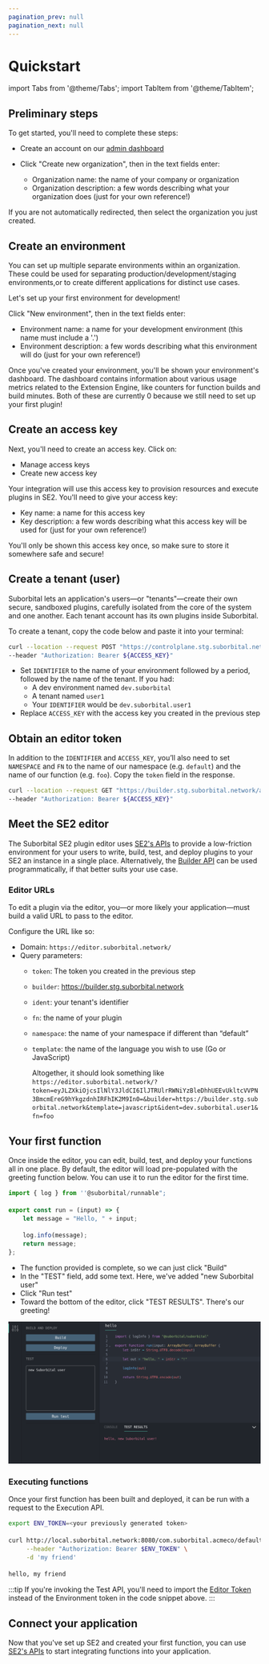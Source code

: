 ```yaml
---
pagination_prev: null
pagination_next: null
---
```


# Quickstart

<!-- 
Yes, the lines below feel like they should come before the heading, but if they do, the heading won't be capitalized. This is goofy, but true. 🙃 
-->

import Tabs from '@theme/Tabs';
import TabItem from '@theme/TabItem';

<!-- 
TODO: add "click this, then that" sort of scaffolding 
-->

<!-- 
TODO: intro bits, including explicit learning objectives like https://docs.netlify.com/get-started/
-->

<!-- 

TODO: write this section

## Prerequisites

MacOS or Linux, Go or JS/TS for sure, but are there other requirements? Can any app drop SE2 in?

-->

## Preliminary steps

To get started, you'll need to complete these steps:

- Create an account on our [admin dashboard](https://suborbital.network)

- Click "Create new organization", then in the text fields enter:
  - Organization name: the name of your company or organization
  - Organization description: a few words describing what your organization does (just for your own reference!)

If you are not automatically redirected, then select the organization you just created.

## Create an environment

You can set up multiple separate environments within an organization. These could be used for separating production/development/staging environments,or to create different applications for distinct use cases.

Let's set up your first environment for development!

Click "New environment", then in the text fields enter:

- Environment name: a name for your development environment (this name must include a '.')
- Environment description: a few words describing what this environment will do (just for your own reference!)

Once you've created your environment, you'll be shown your environment's dashboard. The dashboard contains information about various usage metrics related to the Extension Engine, like counters for function builds and build minutes. Both of these are currently 0 because we still need to set up your first plugin!

## Create an access key

Next, you'll need to create an access key. Click on:

- Manage access keys
- Create new access key

Your integration will use this access key to provision resources and execute plugins in SE2. You'll need to give your access key:

- Key name: a name for this access key
- Key description: a few words describing what this access key will be used for (just for your own reference!)

You'll only be shown this access key once, so make sure to store it somewhere safe and secure!

## Create a tenant (user)

Suborbital lets an application's users—or "tenants"—create their own secure, sandboxed plugins, carefully isolated from the core of the system and one another. Each tenant account has its own plugins inside Suborbital.

To create a tenant, copy the code below and paste it into your terminal:

```bash
curl --location --request POST "https://controlplane.stg.suborbital.network/api/v2/tenant/${IDENTIFIER}" \
--header "Authorization: Bearer ${ACCESS_KEY}"
```

- Set `IDENTIFIER` to the name of your environment followed by a period, followed by the name of the tenant. If you had:
  - A dev environment named `dev.suborbital`
  - A tenant named `user1`
  - Your `IDENTIFIER` would be `dev.suborbital.user1`
- Replace `ACCESS_KEY` with the access key you created in the previous step

## Obtain an editor token

In addition to the `IDENTIFIER` and `ACCESS_KEY`, you’ll also need to set `NAMESPACE` and `FN` to the name of our namespace (e.g. `default`) and the name of our function (e.g. `foo`). Copy the `token` field in the response.
    
```bash
curl --location --request GET "https://builder.stg.suborbital.network/auth/v2/access/${IDENTIFIER}/${NAMESPACE}/${FN}" \
--header "Authorization: Bearer ${ACCESS_KEY}"
```

## Meet the SE2 editor

The Suborbital SE2 plugin editor uses [SE2's APIs](./using-api.md) to provide a low-friction environment for your users to write, build, test, and deploy plugins to your SE2 an instance in a single place.  Alternatively, the [Builder API](https://suborbital-compute.readme.io/reference/api-reference) can be used programmatically, if that better suits your use case.

### Editor URLs

To edit a plugin via the editor, you—or more likely your application—must build a valid URL to pass to the editor.

Configure the URL like so:

- Domain: `https://editor.suborbital.network/`
- Query parameters:
  - `token`: The token you created in the previous step
  - `builder`: https://builder.stg.suborbital.network
  - `ident`: your tenant's identifier
  - `fn`: the name of your plugin
  - `namespace`: the name of your namespace if different than “default”
  - `template`: the name of the language you wish to use (Go or JavaScript)
    
    Altogether, it should look something like `https://editor.suborbital.network/?token=eyJLZXkiOjcsIlNlY3JldCI6IlJTRUlrRWNiYzBleDhhUEEvUkltcVVPN3BmcmEreG9hYkgzdnhIRFhIK2M9In0=&builder=https://builder.stg.suborbital.network&template=javascript&ident=dev.suborbital.user1&fn=foo`
    
## Your first function

Once inside the editor, you can edit, build, test, and deploy your functions all in one place. By default, the editor will load pre-populated with the greeting function below. You can use it to run the editor for the first time.

```javascript
import { log } from ''@suborbital/runnable";

export const run = (input) => {
    let message = "Hello, " + input;
    
    log.info(message);
    return message;
};
```

- The function provided is complete, so we can just click "Build"
- In the "TEST" field, add some text. Here, we've added "new Suborbital user"
- Click "Run test"
- Toward the bottom of the editor, click "TEST RESULTS". There's our greeting!

![Editor displaying the greeting function above with the test output 'Hello, new Suborbital user!'](./assets/editor-screen.png)

### Executing functions

Once your first function has been built and deployed, it can be run with a request to the Execution API.

```bash
export ENV_TOKEN=<your previously generated token>

curl http://local.suborbital.network:8080/com.suborbital.acmeco/default/hello/v1.0.0 \
     --header "Authorization: Bearer $ENV_TOKEN" \
     -d 'my friend'

hello, my friend
```
:::tip
If you're invoking the Test API, you'll need to import 
the [Editor Token](./customizing-functions/code-editor#editor-token.md) 
instead of the 
Environment token in the code snippet above.
:::

## Connect your application

Now that you've set up SE2 and created your first function, you can use [SE2's APIs](./using-api.md) to start integrating functions into your application.
